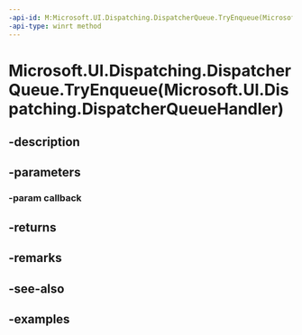 ```yaml
---
-api-id: M:Microsoft.UI.Dispatching.DispatcherQueue.TryEnqueue(Microsoft.UI.Dispatching.DispatcherQueueHandler)
-api-type: winrt method
---
```


# Microsoft.UI.Dispatching.DispatcherQueue.TryEnqueue(Microsoft.UI.Dispatching.DispatcherQueueHandler)

<!--
public bool TryEnqueue (Microsoft.UI.Dispatching.DispatcherQueueHandler callback);
-->


## -description

## -parameters

### -param callback

## -returns

## -remarks

## -see-also

## -examples


